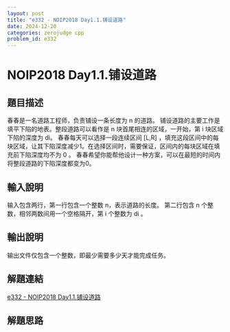 ```yaml
---
layout: post
title: "e332 - NOIP2018 Day1.1.铺设道路"
date: 2024-12-20
categories: zerojudge cpp
problem_id: e332
---
```


# NOIP2018 Day1.1.铺设道路

## 題目描述

春春是一名道路工程师，负责铺设一条长度为 n 的道路。
铺设道路的主要工作是填平下陷的地表。整段道路可以看作是 n 块首尾相连的区域，一开始，第 i 块区域下陷的深度为 di。
春春每天可以选择一段连续区间 [L,R] ，填充这段区间中的每块区域，让其下陷深度减少1。在选择区间时，需要保证，区间内的每块区域在填充前下陷深度均不为 0 。
春春希望你能帮他设计一种方案，可以在最短的时间内将整段道路的下陷深度都变为0。

## 輸入說明

输入包含两行，第一行包含一个整数 n，表示道路的长度。 第二行包含 n 个整数，相邻两数间用一个空格隔开，第 i 个整数为 di 。

## 輸出說明

输出文件仅包含一个整数，即最少需要多少天才能完成任务。

## 解題連結

[e332 - NOIP2018 Day1.1.铺设道路](https://zerojudge.tw/ShowProblem?problemid=e332)

## 解題思路

